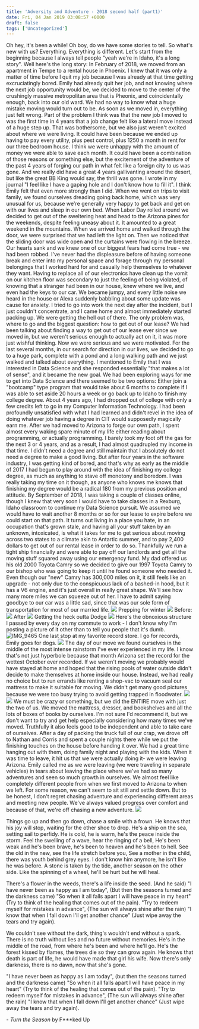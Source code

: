 ```yaml
---
title: 'Adversity and Adventure - 2018 second half (part1)'
date: Fri, 04 Jan 2019 03:08:57 +0000
draft: false
tags: ['Uncategorized']
---
```


Oh hey, it's been a while! Oh boy, do we have some stories to tell. So what's new with us? Everything. Everything is different. Let's start from the beginning because I always tell people "yeah we're in Idaho, it's a long story". Well here's the long story: In February of 2018, we moved from an apartment in Tempe to a rental house in Phoenix. I knew that it was only a matter of time before I quit my job because I was already at that time getting excruciatingly bored. Emily had already quit her job, and not knowing where the next job opportunity would be, we decided to move to the center of the crushingly massive metropolitan area that is Pheonix, and coincidentally enough, back into our old ward. We had no way to know what a huge mistake moving would turn out to be. As soon as we moved in, everything just felt wrong. Part of the problem I think was that the new job I moved to was the first time in 4 years that a job change felt like a lateral move instead of a huge step up. That was bothersome, but we also just weren't excited about where we were living. It could have been because we ended up having to pay every utility, plus pest control, plus 1250 a month in rent for our three bedroom house. I think we were unhappy with the amount of money we were able to save each month. It could have been a combination of those reasons or something else, but the excitement of the adventure of the past 4 years of forging our path in what felt like a foreign city to us was gone. And we really did have a great 4 years gallivanting around the desert, but like the great BB King would say, the thrill was gone. I wrote in my journal "I feel like I have a gaping hole and I don't know how to fill it". I think Emily felt that even more strongly than I did. When we went on trips to visit family, we found ourselves dreading going back home, which was very unusual for us, because we're generally very happy to get back and get on with our lives and sleep in our own bed. When Labor Day rolled around we decided to get out of the sweltering heat and head to the Arizona pines for the weekends, despite feeling uneasy about it. It amounted to a great weekend in the mountains. When we arrived home and walked through the door, we were surprised that we had left the light on. Then we noticed that the sliding door was wide open and the curtains were flowing in the breeze. Our hearts sank and we knew one of our biggest fears had come true - we had been robbed. I've never had the displeasure before of having someone break and enter into my personal space and forage through my personal belongings that I worked hard for and casually help themselves to whatever they want. Having to replace all of our electronics have clean up the vomit on our kitchen floor was secondary to just the feeling of being violated, of knowing that a stranger had been in our house, knew where we live, and even had the keys to our car. We became jumpy, and every little noise we heard in the house or Alexa suddenly babbling about some update was cause for anxiety. I tried to go into work the next day after the incident, but I just couldn't concentrate, and I came home and almost immediately started packing up. We were getting the hell out of there. The only problem was, where to go and the biggest question: how to get out of our lease? We had been talking about finding a way to get out of our lease ever since we moved in, but we weren't serious enough to actually act on it, it was more just wishful thinking. Now we were serious and we were motivated. For the last several months, in our search for direction in our lives, we decided to go to a huge park, complete with a pond and a long walking path and we just walked and talked about everything. I mentioned to Emily that I was interested in Data Science and she responded essentially "that makes a lot of sense", and it became the new goal. We had been exploring ways for me to get into Data Science and there seemed to be two options: Either join a "bootcamp" type program that would take about 6 months to complete if I was able to set aside 20 hours a week or go back up to Idaho to finish my college degree. About 4 years ago, I had dropped out of college with only a few credits left to go in my Computer Information Technology. I had been profoundly unsatisfied with what I had learned and didn't revel in the idea of doing whatever job having a degree in CIT would supposedly magically earn me. After we had moved to Arizona to forge our own path, I spent almost every waking spare minute of my life either reading about programming, or actually programming. I barely took my foot off the gas for the next 3 or 4 years, and as a result, I had almost quadrupled my income in that time. I didn't need a degree and still maintain that I absolutely do not need a degree to make a good living. But after four years in the software industry, I was getting kind of bored, and that's why as early as the middle of 2017 I had begun to play around with the idea of finishing my college degree, as much as anything to stave off monotony and boredom. I was really taking my time on it though, as anyone who knows me knows that finishing my degree would be a radical 180 from my previous position and attitude. By September of 2018, I was taking a couple of classes online, though I knew that very soon I would have to take classes in a Rexburg, Idaho classroom to continue my Data Science pursuit. We assumed we would have to wait another 8 months or so for our lease to expire before we could start on that path. It turns out living in a place you hate, in an occupation that's grown stale, and having all your stuff taken by an unknown, intoxicated, is what it takes for me to get serious about moving across two states to a climate akin to Antartic summer, and to pay 2,400 dollars to get out of our rental lease in order to do so. Thankfully we run a tight ship financially and were able to pay off our landlords and get all the moving stuff squared away using our emergency fund. My dad offered us his old 2000 Toyota Camry so we decided to give our 1997 Toyota Camry to our bishop who was going to keep it until he found someone who needed it. Even though our "new" Camry has 300,000 miles on it, it still feels like an upgrade - not only due to the conspicuous lack of a bashed-in hood, but it has a V6 engine, and it's just overall in really great shape. We'll see how many more miles we can squeeze out of her. I have to admit saying goodbye to our car was a little sad, since that was our sole form of transportation for most of our married life. ![](https://dallincoons.files.wordpress.com/2019/01/img_2535.jpg) Prepping for winter ![](https://dallincoons.files.wordpress.com/2019/01/img_2541-2.jpg) Before: ![](https://dallincoons.files.wordpress.com/2019/01/img_0643-1.jpg) After ![](https://dallincoons.files.wordpress.com/2019/01/img_6707.jpg) Getting the heck outta Dodge ![](https://dallincoons.files.wordpress.com/2018/12/IMG_1908.jpg) Here's the obnoxious structure I passed by every day on my commute to work - I don't know why I'm posting a picture of it other than to tell you people that it's dumb. ![IMG_9465](https://dallincoons.files.wordpress.com/2018/12/IMG_9465.jpg) One last stop at my favorite record store. I go for records, Emily goes for dogs. ![](https://dallincoons.files.wordpress.com/2019/01/img_0634.jpg) The day of our move we found ourselves in the middle of the most intense rainstorm I've ever experienced in my life. I know that's not just hyperbole because that month Arizona set the record for the wettest October ever recorded. If we weren't moving we probably would have stayed at home and hoped that the rising pools of water outside didn't decide to make themselves at home inside our house. Instead, we had really no choice but to run errands like renting a shop-vac to vacuum seal our mattress to make it suitable for moving. We didn't get many good pictures because we were too busy trying to avoid getting trapped in floodwater. ![](https://dallincoons.files.wordpress.com/2019/01/img_4106.jpg) ![](https://dallincoons.files.wordpress.com/2019/01/img_1543-2.jpg) We must be crazy or something, but we did the ENTIRE move with just the two of us. We moved the mattress, dresser, and bookshelves and all the lots of boxes of books by ourselves. I'm not sure I'd recommend it, but we don't want to try and get help especially considering how many times we've moved. Truthfully it also feels good to be independent and able to take care of ourselves. After a day of packing the truck full of our crap, we drove off to Nathan and Corris and spent a couple nights there while we put the finishing touches on the house before handing it over. We had a great time hanging out with them, doing family night and playing with the kids. When it was time to leave, it hit us that we were actually doing it- we were leaving Arizona. Emily called me as we were leaving (we were traveling in separate vehicles) in tears about leaving the place where we've had so many adventures and seen so much growth in ourselves. We almost feel like completely different people from when we first moved to Arizona to when we left. For some reason, we can't seem to sit still and settle down. But to be honest, I don't regret chasing adventure and experiencing different areas and meeting new people. We've always valued progress over comfort and because of that, we're off chasing a new adventure. ![](https://dallincoons.files.wordpress.com/2019/01/img_5467.jpg)  

Things go up and then go down, chase a smile with a frown. He knows that his joy will stop, waiting for the other shoe to drop. He's a ship on the sea, setting sail to perfidy. He is cold, he is warm, he's the peace inside the storm. Feel the swelling of a wave, hear the ringing of a bell, He's been weak and he's been brave, he's been to heaven and he's been to hell. See the old in the new, see the life stretch before you, See a mother in the child, there was youth behind grey eyes. I don't know him anymore, he isn't like he was before. A stone is taken by the tide, another season on the other side. Like the spinning of a wheel, he'll be hurt but he will heal.

There's a flower in the weeds, there's a life inside the seed. (And he said) "I have never been as happy as I am today", (But then the seasons turned and the darkness came) "So when it all falls apart I will have peace in my heart" (Try to think of the healing that comes out of the pain). "Try to redeem myself for mistakes in advance", (The sun will always shine after the rain) "I know that when I fall down I'll get another chance" (Just wipe away the tears and try again).

We couldn't see without the dark, thing's wouldn't end without a spark. There is no truth without lies and no future without memories. He's in the middle of the road, from where he's been and where he'll go. He's the forest kissed by flames, the trees die so they can grow again. He knows that death is part of life, he would have made that girl his wife. Now there's only darkness, there is no dawn, now that she's gone.

"I have never been as happy as I am today", (but then the seasons turned and the darkness came) "So when it all falls apart I will have peace in my heart" (Try to think of the healing that comes out of the pain). "Try to redeem myself for mistakes in advance", (The sun will always shine after the rain) "I know that when I fall down I'll get another chance" (Just wipe away the tears and try again).

\- _Turn the Season_ by F\*\*\*ked Up